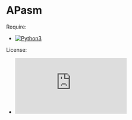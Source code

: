 # APasm
Require:
- [![Python3](https://img.shields.io/badge/python-3.11-blue)](https://www.python.org/)

License:
- ![License](https://github.com/RandomX42069/APasm/blob/main/License.md)

